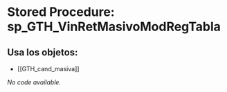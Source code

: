 # Stored Procedure: sp_GTH_VinRetMasivoModRegTabla

## Usa los objetos:
- [[GTH_cand_masiva]]

*No code available.*
